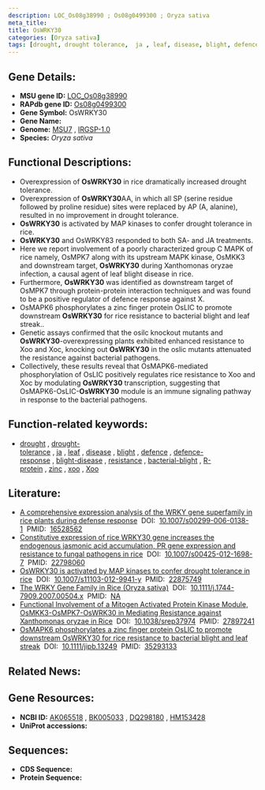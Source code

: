 ```yaml
---
description: LOC_Os08g38990 ; Os08g0499300 ; Oryza sativa
meta_title:
title: OsWRKY30
categories: [Oryza sativa]
tags: [drought, drought tolerance,  ja , leaf, disease, blight, defence, defence response, blight disease, resistance, bacterial blight, R protein, zinc, xoo, Xoo,  xoo ]
---
```


## Gene Details:
- **MSU gene ID:** [LOC_Os08g38990](http://rice.uga.edu/cgi-bin/ORF_infopage.cgi?orf=LOC_Os08g38990)  
- **RAPdb gene ID:** [Os08g0499300](https://rapdb.dna.affrc.go.jp/locus/?name=Os08g0499300)  
- **Gene Symbol:** OsWRKY30
- **Gene Name:**
- **Genome:**  [MSU7](http://rice.uga.edu/)&nbsp;,&nbsp;[IRGSP-1.0](https://rapdb.dna.affrc.go.jp/download/irgsp1.html)
- **Species:** *Oryza sativa*

## Functional Descriptions:
   - Overexpression of **OsWRKY30** in rice dramatically increased drought tolerance.
   - Overexpression of **OsWRKY30**AA, in which all SP (serine residue followed by proline residue) sites were replaced by AP (A, alanine), resulted in no improvement in drought tolerance.
   - **OsWRKY30** is activated by MAP kinases to confer drought tolerance in rice.
   - **OsWRKY30** and OsWRKY83 responded to both SA- and JA treatments.
   - Here we report involvement of a poorly characterized group C MAPK of rice namely, OsMPK7 along with its upstream MAPK kinase, OsMKK3 and downstream target, **OsWRKY30** during Xanthomonas oryzae infection, a causal agent of leaf blight disease in rice.
   - Furthermore, **OsWRKY30** was identified as downstream target of OsMPK7 through protein-protein interaction techniques and was found to be a positive regulator of defence response against X.
   - OsMAPK6 phosphorylates a zinc finger protein OsLIC to promote downstream **OsWRKY30** for rice resistance to bacterial blight and leaf streak..
   - Genetic assays confirmed that the osilc knockout mutants and **OsWRKY30**-overexpressing plants exhibited enhanced resistance to Xoo and Xoc, knocking out **OsWRKY30** in the oslic mutants attenuated the resistance against bacterial pathogens.
   - Collectively, these results reveal that OsMAPK6-mediated phosphorylation of OsLIC positively regulates rice resistance to Xoo and Xoc by modulating **OsWRKY30** transcription, suggesting that OsMAPK6-OsLIC-**OsWRKY30** module is an immune signaling pathway in response to the bacterial pathogens.

## Function-related keywords:
   - [drought](/tags/drought/)&nbsp;,&nbsp;[drought-tolerance](/tags/drought-tolerance/)&nbsp;,&nbsp;[ja](/tags/ja/)&nbsp;,&nbsp;[leaf](/tags/leaf/)&nbsp;,&nbsp;[disease](/tags/disease/)&nbsp;,&nbsp;[blight](/tags/blight/)&nbsp;,&nbsp;[defence](/tags/defence/)&nbsp;,&nbsp;[defence-response](/tags/defence-response/)&nbsp;,&nbsp;[blight-disease](/tags/blight-disease/)&nbsp;,&nbsp;[resistance](/tags/resistance/)&nbsp;,&nbsp;[bacterial-blight](/tags/bacterial-blight/)&nbsp;,&nbsp;[R-protein](/tags/R-protein/)&nbsp;,&nbsp;[zinc](/tags/zinc/)&nbsp;,&nbsp;[xoo](/tags/xoo/)&nbsp;,&nbsp;[Xoo](/tags/Xoo/)

## Literature:
   - [A comprehensive expression analysis of the WRKY gene superfamily in rice plants during defense response](https://www.doi.org/10.1007/s00299-006-0138-1)&nbsp;&nbsp;DOI:&nbsp;&nbsp;[10.1007/s00299-006-0138-1](https://www.doi.org/10.1007/s00299-006-0138-1)&nbsp;&nbsp;PMID:&nbsp;&nbsp;[16528562](https://pubmed.ncbi.nlm.nih.gov/16528562/)
   - [Constitutive expression of rice WRKY30 gene increases the endogenous jasmonic acid accumulation, PR gene expression and resistance to fungal pathogens in rice](https://www.doi.org/10.1007/s00425-012-1698-7)&nbsp;&nbsp;DOI:&nbsp;&nbsp;[10.1007/s00425-012-1698-7](https://www.doi.org/10.1007/s00425-012-1698-7)&nbsp;&nbsp;PMID:&nbsp;&nbsp;[22798060](https://pubmed.ncbi.nlm.nih.gov/22798060/)
   - [OsWRKY30 is activated by MAP kinases to confer drought tolerance in rice](https://www.doi.org/10.1007/s11103-012-9941-y)&nbsp;&nbsp;DOI:&nbsp;&nbsp;[10.1007/s11103-012-9941-y](https://www.doi.org/10.1007/s11103-012-9941-y)&nbsp;&nbsp;PMID:&nbsp;&nbsp;[22875749](https://pubmed.ncbi.nlm.nih.gov/22875749/)
   - [The WRKY Gene Family in Rice (Oryza sativa)](https://www.doi.org/10.1111/j.1744-7909.2007.00504.x)&nbsp;&nbsp;DOI:&nbsp;&nbsp;[10.1111/j.1744-7909.2007.00504.x](https://www.doi.org/10.1111/j.1744-7909.2007.00504.x)&nbsp;&nbsp;PMID:&nbsp;&nbsp;[NA](https://pubmed.ncbi.nlm.nih.gov/NA/)
   - [Functional Involvement of a Mitogen Activated Protein Kinase Module, OsMKK3-OsMPK7-OsWRK30 in Mediating Resistance against Xanthomonas oryzae in Rice](https://www.doi.org/10.1038/srep37974)&nbsp;&nbsp;DOI:&nbsp;&nbsp;[10.1038/srep37974](https://www.doi.org/10.1038/srep37974)&nbsp;&nbsp;PMID:&nbsp;&nbsp;[27897241](https://pubmed.ncbi.nlm.nih.gov/27897241/)
   - [OsMAPK6 phosphorylates a zinc finger protein OsLIC to promote downstream OsWRKY30 for rice resistance to bacterial blight and leaf streak](https://www.doi.org/10.1111/jipb.13249)&nbsp;&nbsp;DOI:&nbsp;&nbsp;[10.1111/jipb.13249](https://www.doi.org/10.1111/jipb.13249)&nbsp;&nbsp;PMID:&nbsp;&nbsp;[35293133](https://pubmed.ncbi.nlm.nih.gov/35293133/)

## Related News:

## Gene Resources:
- **NCBI ID:**  [AK065518](http://www.ncbi.nlm.nih.gov/nuccore/AK065518)&nbsp;,&nbsp;[BK005033](http://www.ncbi.nlm.nih.gov/nuccore/BK005033)&nbsp;,&nbsp;[DQ298180](http://www.ncbi.nlm.nih.gov/nuccore/DQ298180)&nbsp;,&nbsp;[HM153428](http://www.ncbi.nlm.nih.gov/nuccore/HM153428)
- **UniProt accessions:** [](https://www.uniprot.org/uniprotkb//entry)

## Sequences:
- **CDS Sequence:**
- **Protein Sequence:**
